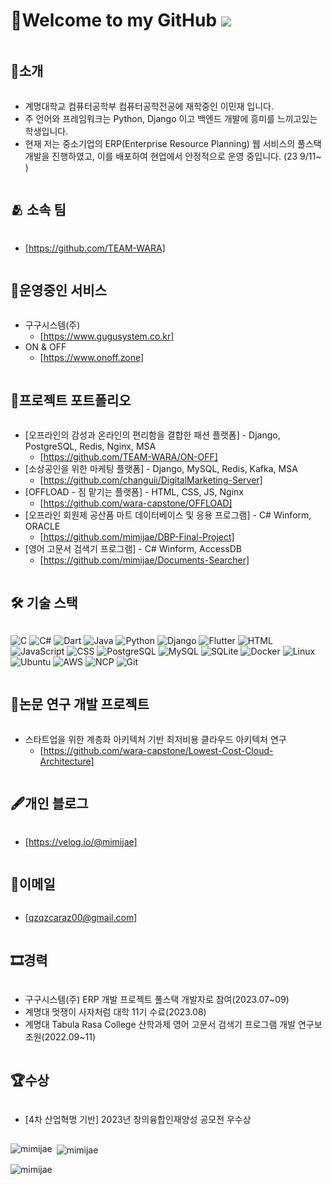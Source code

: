 # 👋Welcome to my GitHub ![](https://komarev.com/ghpvc/?username=mimijae&label=Profile%20views&color=af4bf1&style=flat) 

<h2 style="display: inline-block; vertical-align: middle;">📌소개</h2>

- 계명대학교 컴퓨터공학부 컴퓨터공학전공에 재학중인 이민재 입니다.
- 주 언어와 프레임워크는 Python, Django 이고 백엔드 개발에 흥미를 느끼고있는 학생입니다.
- 현재 저는 중소기업의 ERP(Enterprise Resource Planning) 웹 서비스의 풀스택 개발을 진행하였고, 이를 배포하여 현업에서 안정적으로 운영 중입니다. (23 9/11~ )

<h2 style="display: inline-block; vertical-align: middle;">🫂 소속 팀</h2>

- [https://github.com/TEAM-WARA]

<h2 style="display: inline-block; vertical-align: middle;">🚀운영중인 서비스</h2>

- 구구시스템(주)
  - [https://www.gugusystem.co.kr]
- ON & OFF
  - [https://www.onoff.zone]

<h2 style="display: inline-block; vertical-align: middle;">💼프로젝트 포트폴리오</h2>

- [오프라인의 감성과 온라인의 편리함을 결합한 패션 플랫폼] - Django, PostgreSQL, Redis, Nginx, MSA
  - [https://github.com/TEAM-WARA/ON-OFF]
- [소상공인을 위한 마케팅 플랫폼] - Django, MySQL, Redis, Kafka, MSA
  - [https://github.com/changuii/DigitalMarketing-Server]
- [OFFLOAD - 짐 맡기는 플랫폼] - HTML, CSS, JS, Nginx
  - [https://github.com/wara-capstone/OFFLOAD]
- [오프라인 회원제 공산품 마트 데이터베이스 및 응용 프로그램] - C# Winform, ORACLE
  - [https://github.com/mimijae/DBP-Final-Project]
- [영어 고문서 검색기 프로그램] - C# Winform, AccessDB
  - [https://github.com/mimijae/Documents-Searcher]



  
<h2 style="display: inline-block; vertical-align: middle;">🛠 기술 스택</h2>


![C](https://img.shields.io/badge/-C-00599C?style=for-the-badge&logo=c&logoColor=white)
![C#](https://img.shields.io/badge/-CSharp-239120?style=for-the-badge&logo=c-sharp&logoColor=white)
![Dart](https://img.shields.io/badge/-Dart-0175C2?style=for-the-badge&logo=dart&logoColor=white)
![Java](https://img.shields.io/badge/-Java-007396?style=for-the-badge&logo=java&logoColor=white)
![Python](https://img.shields.io/badge/-Python-3776AB?style=for-the-badge&logo=python&logoColor=white)
![Django](https://img.shields.io/badge/-Django-092E20?style=for-the-badge&logo=django&logoColor=white)
![Flutter](https://img.shields.io/badge/-Flutter-02569B?style=for-the-badge&logo=flutter&logoColor=white)
![HTML](https://img.shields.io/badge/-HTML-E34F26?style=for-the-badge&logo=html5&logoColor=white)
![JavaScript](https://img.shields.io/badge/-JavaScript-F7DF1E?style=for-the-badge&logo=javascript&logoColor=black)
![CSS](https://img.shields.io/badge/-CSS-1572B6?style=for-the-badge&logo=css3&logoColor=white)
![PostgreSQL](https://img.shields.io/badge/-PostgreSQL-336791?style=for-the-badge&logo=postgresql&logoColor=white)
![MySQL](https://img.shields.io/badge/-MySQL-4479A1?style=for-the-badge&logo=mysql&logoColor=white)
![SQLite](https://img.shields.io/badge/-SQLite-07405E?style=for-the-badge&logo=sqlite&logoColor=white)
![Docker](https://img.shields.io/badge/-Docker-2496ED?style=for-the-badge&logo=docker&logoColor=white)
![Linux](https://img.shields.io/badge/-Linux-FCC624?style=for-the-badge&logo=linux&logoColor=black)
![Ubuntu](https://img.shields.io/badge/-Ubuntu-E95420?style=for-the-badge&logo=ubuntu&logoColor=white)
![AWS](https://img.shields.io/badge/-AWS-232F3E?style=for-the-badge&logo=amazon-aws&logoColor=white)
![NCP](https://img.shields.io/badge/-NCP-03C75A?style=for-the-badge&logo=naver&logoColor=white)
![Git](https://img.shields.io/badge/-Git-F05032?style=for-the-badge&logo=git&logoColor=white)



<h2 style="display: inline-block; vertical-align: middle;">📜논문 연구 개발 프로젝트</h2>

- 스타트업을 위한 계층화 아키텍처 기반 최저비용 클라우드 아키텍처 연구
  - [https://github.com/wara-capstone/Lowest-Cost-Cloud-Architecture]
  
<h2 style="display: inline-block; vertical-align: middle;">🖋개인 블로그</h2>

- [https://velog.io/@mimijae]

<h2 style="display: inline-block; vertical-align: middle;">📧이메일</h2>

- [qzqzcaraz00@gmail.com]

<h2 style="display: inline-block; vertical-align: middle;">🎞경력</h2>

- 구구시스템(주) ERP 개발 프로젝트 풀스택 개발자로 참여(2023.07~09)
- 계명대 멋쟁이 사자처럼 대학 11기 수료(2023.08)  
- 계명대 Tabula Rasa College 산학과제 영어 고문서 검색기 프로그램 개발 연구보조원(2022.09~11)

<h2 style="display: inline-block; vertical-align: middle;">🏆수상</h2>

- [4차 산업혁명 기반] 2023년 창의융합인재양성 공모전 우수상

## 
<p><img align="left" src="https://github-readme-stats.vercel.app/api/top-langs?username=mimijae&show_icons=true&theme=radical&locale=en&layout=compact" alt="mimijae" /></p>

<p>&nbsp;<img align="center" src="https://github-readme-stats.vercel.app/api?username=mimijae&show_icons=true&theme=radical&locale=en" alt="mimijae" /></p>

<p><img align="center" src="https://github-readme-streak-stats.herokuapp.com/?user=mimijae&theme=dark" alt="mimijae" /></p>

